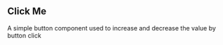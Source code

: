 <h2>Click Me</h2>
<p>A simple button component used to increase and decrease the value by button click</p>
